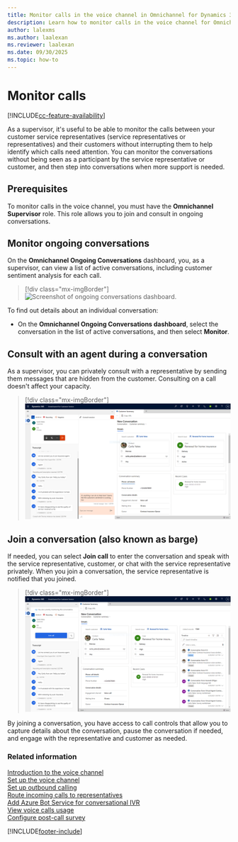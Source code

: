 ```yaml
---
title: Monitor calls in the voice channel in Omnichannel for Dynamics 365 Customer Service
description: Learn how to monitor calls in the voice channel for Omnichannel for Customer Service.
author: lalexms
ms.author: laalexan
ms.reviewer: laalexan
ms.date: 09/30/2025
ms.topic: how-to
---
```


# Monitor calls

[!INCLUDE[cc-feature-availability](../../includes/cc-feature-availability.md)]

As a supervisor, it's useful to be able to monitor the calls between your customer service representatives (service representatives or representatives) and their customers without interrupting them to help identify which calls need attention. You can monitor the conversations without being seen as a participant by the service representative or customer, and then step into conversations when more support is needed.

## Prerequisites

To monitor calls in the voice channel, you must have the **Omnichannel Supervisor** role. This role allows you to join and consult in ongoing conversations.


## Monitor ongoing conversations

On the **Omnichannel Ongoing Conversations** dashboard, you, as a supervisor, can view a list of active conversations, including customer sentiment analysis for each call.

> [!div class="mx-imgBorder"]
> ![Screenshot of ongoing conversations dashboard.](../media/voice-channel-monitor-ongoing-conversations.png)

To find out details about an individual conversation:

- On the **Omnichannel Ongoing Conversations dashboard**, select the conversation in the list of active conversations, and then select **Monitor**.

## Consult with an agent during a conversation

As a supervisor, you can privately consult with a representative by sending them messages that are hidden from the customer. Consulting on a call doesn't affect your capacity.

> [!div class="mx-imgBorder"]
> ![Screenshot of monitoring a conversation.](../media/voice-channel-monitor-barge.png)

## Join a conversation (also known as barge)

If needed, you can select **Join call** to enter the conversation and speak with the service representative, customer, or chat with the service representative privately. When you join a conversation, the service representative is notified that you joined.

> [!div class="mx-imgBorder"]
> ![Screenshot of conversation barge.](../media/voice-channel-join-call.png)

By joining a conversation, you have access to call controls that allow you to capture details about the conversation, pause the conversation if needed, and engage with the representative and customer as needed.

### Related information

[Introduction to the voice channel](../administer/voice-channel.md)  
[Set up the voice channel](../administer/voice-channel-install.md)  
[Set up outbound calling](../administer/voice-channel-outbound-calling.md)  
[Route incoming calls to representatives](../voice-channel-route-queues.md)  
[Add Azure Bot Service for conversational IVR](../voice-channel-azure-bot-service.md)  
[View voice calls usage](../administer/voice-channel-usage.md)  
[Configure post-call survey](../administer/voice-channel-survey.md)  

[!INCLUDE[footer-include](../../includes/footer-banner.md)]
